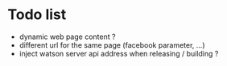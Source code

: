 # Todo list
- dynamic web page content ?
- different url for the same page (facebook parameter, ...)
- inject watson server api address when releasing / building ?